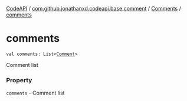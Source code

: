 [CodeAPI](../../index.md) / [com.github.jonathanxd.codeapi.base.comment](../index.md) / [Comments](index.md) / [comments](.)

# comments

`val comments: List<`[`Comment`](../-comment/index.md)`>`

Comment list

### Property

`comments` - Comment list